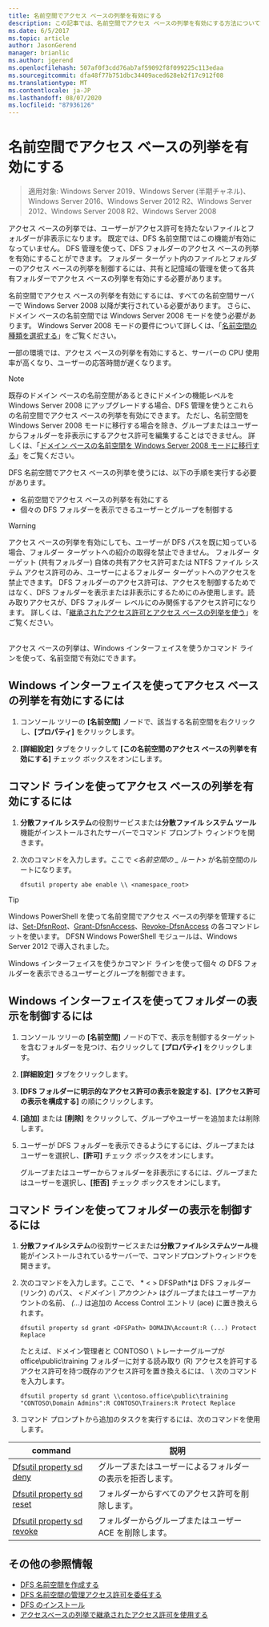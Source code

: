 ```yaml
---
title: 名前空間でアクセス ベースの列挙を有効にする
description: この記事では、名前空間でアクセス ベースの列挙を有効にする方法について説明します。
ms.date: 6/5/2017
ms.topic: article
author: JasonGerend
manager: brianlic
ms.author: jgerend
ms.openlocfilehash: 507af0f3cdd76ab7af59092f8f099225c113edaa
ms.sourcegitcommit: dfa48f77b751dbc34409aced628eb2f17c912f08
ms.translationtype: MT
ms.contentlocale: ja-JP
ms.lasthandoff: 08/07/2020
ms.locfileid: "87936126"
---
```

# <a name="enable-access-based-enumeration-on-a-namespace"></a>名前空間でアクセス ベースの列挙を有効にする

> 適用対象: Windows Server 2019、Windows Server (半期チャネル)、Windows Server 2016、Windows Server 2012 R2、Windows Server 2012、Windows Server 2008 R2、Windows Server 2008

アクセス ベースの列挙では、ユーザーがアクセス許可を持たないファイルとフォルダーが非表示になります。 既定では、DFS 名前空間ではこの機能が有効になっていません。 DFS 管理を使って、DFS フォルダーのアクセス ベースの列挙を有効にすることができます。 フォルダー ターゲット内のファイルとフォルダーのアクセス ベースの列挙を制御するには、共有と記憶域の管理を使って各共有フォルダーでアクセス ベースの列挙を有効にする必要があります。

名前空間でアクセス ベースの列挙を有効にするには、すべての名前空間サーバーで Windows Server 2008 以降が実行されている必要があります。 さらに、ドメイン ベースの名前空間では Windows Server 2008 モードを使う必要があります。 Windows Server 2008 モードの要件について詳しくは、「[名前空間の種類を選択する](choose-a-namespace-type.md)」をご覧ください。

一部の環境では、アクセス ベースの列挙を有効にすると、サーバーの CPU 使用率が高くなり、ユーザーの応答時間が遅くなります。

> [!NOTE]
> 既存のドメイン ベースの名前空間があるときにドメインの機能レベルを Windows Server 2008 にアップグレードする場合、DFS 管理を使うとこれらの名前空間でアクセス ベースの列挙を有効にできます。 ただし、名前空間を Windows Server 2008 モードに移行する場合を除き、グループまたはユーザーからフォルダーを非表示にするアクセス許可を編集することはできません。 詳しくは、「[ドメイン ベースの名前空間を Windows Server 2008 モードに移行する](migrate-a-domain-based-namespace-to-windows-server-2008-mode.md)」をご覧ください。


DFS 名前空間でアクセス ベースの列挙を使うには、以下の手順を実行する必要があります。

-   名前空間でアクセス ベースの列挙を有効にする
-   個々の DFS フォルダーを表示できるユーザーとグループを制御する


> [!WARNING]
> アクセス ベースの列挙を有効にしても、ユーザーが DFS パスを既に知っている場合、フォルダー ターゲットへの紹介の取得を禁止できません。 フォルダー ターゲット (共有フォルダー) 自体の共有アクセス許可または NTFS ファイル システム アクセス許可のみ、ユーザーによるフォルダー ターゲットへのアクセスを禁止できます。 DFS フォルダーのアクセス許可は、アクセスを制御するためではなく、DFS フォルダーを表示または非表示にするためにのみ使用します。読み取りアクセスが、DFS フォルダー レベルにのみ関係するアクセス許可になります。 詳しくは、「[継承されたアクセス許可とアクセス ベースの列挙を使う](/previous-versions/windows/it-pro/windows-server-2008-R2-and-2008/dd834874(v=ws.11))」をご覧ください。

<br />
アクセス ベースの列挙は、Windows インターフェイスを使うかコマンド ラインを使って、名前空間で有効にできます。

## <a name="to-enable-access-based-enumeration-by-using-the-windows-interface"></a>Windows インターフェイスを使ってアクセス ベースの列挙を有効にするには

1.  コンソール ツリーの **[名前空間]** ノードで、該当する名前空間を右クリックし、**[プロパティ]** をクリックします。

2.  **[詳細設定]** タブをクリックして **[この名前空間のアクセス ベースの列挙を有効にする]** チェック ボックスをオンにします。

## <a name="to-enable-access-based-enumeration-by-using-a-command-line"></a>コマンド ラインを使ってアクセス ベースの列挙を有効にするには

1.  **分散ファイル システム**の役割サービスまたは**分散ファイル システム ツール**機能がインストールされたサーバーでコマンド プロンプト ウィンドウを開きます。

2.  次のコマンドを入力します。ここで *<名前空間の \_ ルート>* が名前空間のルートになります。

    ```
    dfsutil property abe enable \\ <namespace_root>
    ```

> [!TIP]
> Windows PowerShell を使って名前空間でアクセス ベースの列挙を管理するには、[Set-DfsnRoot](/previous-versions/windows/it-pro/windows-server-2008-R2-and-2008/dd834874(v=ws.11))、[Grant-DfsnAccess](/previous-versions/windows/it-pro/windows-server-2008-R2-and-2008/dd834874(v=ws.11))、[Revoke-DfsnAccess](/previous-versions/windows/it-pro/windows-server-2008-R2-and-2008/dd834874(v=ws.11)) の各コマンドレットを使います。 DFSN Windows PowerShell モジュールは、Windows Server 2012 で導入されました。

Windows インターフェイスを使うかコマンド ラインを使って個々 の DFS フォルダーを表示できるユーザーとグループを制御できます。

## <a name="to-control-folder-visibility-by-using-the-windows-interface"></a>Windows インターフェイスを使ってフォルダーの表示を制御するには

1.  コンソール ツリーの **[名前空間]** ノードの下で、表示を制御するターゲットを含むフォルダーを見つけ、右クリックして **[プロパティ]** をクリックします。

2.  **[詳細設定]** タブをクリックします。

3.  **[DFS フォルダーに明示的なアクセス許可の表示を設定する]**、**[アクセス許可の表示を構成する]** の順にクリックします。

4.  **[追加]** または **[削除]** をクリックして、グループやユーザーを追加または削除します。

5.  ユーザーが DFS フォルダーを表示できるようにするには、グループまたはユーザーを選択し、**[許可]** チェック ボックスをオンにします。

    グループまたはユーザーからフォルダーを非表示にするには、グループまたはユーザーを選択し、**[拒否]** チェック ボックスをオンにします。

## <a name="to-control-folder-visibility-by-using-a-command-line"></a>コマンド ラインを使ってフォルダーの表示を制御するには

1. **分散ファイルシステム**の役割サービスまたは**分散ファイルシステムツール**機能がインストールされているサーバーで、コマンドプロンプトウィンドウを開きます。

2. 次のコマンドを入力します。ここで、 * &lt; &gt; DFSPath*は DFS フォルダー (リンク) のパス、 *<ドメイン \\ アカウント>* はグループまたはユーザーアカウントの名前、 *(...)* は追加の Access Control エントリ (ace) に置き換えられます。

   ```
   dfsutil property sd grant <DFSPath> DOMAIN\Account:R (...) Protect Replace
   ```

   たとえば、ドメイン管理者と CONTOSO \\ トレーナーグループが office\public\training フォルダーに対する読み取り (R) アクセスを許可するアクセス許可を持つ既存のアクセス許可を置き換えるには、 \\ 次のコマンドを入力します。

   ```
   dfsutil property sd grant \\contoso.office\public\training "CONTOSO\Domain Admins":R CONTOSO\Trainers:R Protect Replace
   ```

3. コマンド プロンプトから追加のタスクを実行するには、次のコマンドを使用します。


| command | 説明 |
|---|---|
|[Dfsutil property sd deny](/previous-versions/windows/it-pro/windows-server-2008-R2-and-2008/dd759150(v=ws.11))|グループまたはユーザーによるフォルダーの表示を拒否します。|
|[Dfsutil property sd reset](/previous-versions/windows/it-pro/windows-server-2008-R2-and-2008/dd759150(v=ws.11)) |フォルダーからすべてのアクセス許可を削除します。|
|[Dfsutil property sd revoke](/previous-versions/windows/it-pro/windows-server-2008-R2-and-2008/dd759150(v=ws.11))| フォルダーからグループまたはユーザー ACE を削除します。 |

## <a name="additional-references"></a>その他の参照情報

-   [DFS 名前空間を作成する](create-a-dfs-namespace.md)
-   [DFS 名前空間の管理アクセス許可を委任する](delegate-management-permissions-for-dfs-namespaces.md)
-   [DFS のインストール](/previous-versions/windows/it-pro/windows-server-2008-R2-and-2008/cc731089(v=ws.11))
-   [アクセスベースの列挙で継承されたアクセス許可を使用する](using-inherited-permissions-with-access-based-enumeration.md)
